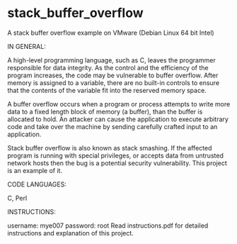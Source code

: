 # stack_buffer_overflow
A stack buffer overflow example on VMware (Debian Linux 64 bit Intel)


IN GENERAL:

A high-level programming language, such as C, leaves the programmer responsible for data integrity. As the control and the efficiency of the program increases, the code may be vulnerable to buffer overflow. After memory is assigned to a variable, there are no built-in controls to ensure that the contents of the variable fit into the reserved memory space. 

A buffer overflow occurs when a program or process attempts to write more data to a fixed length block of memory (a buffer), than the buffer is allocated to hold. An attacker can cause the application to execute arbitrary code and take over the machine by sending carefully crafted input to an application.

Stack buffer overflow is also known as stack smashing. If the affected program is running with special privileges, or accepts data from untrusted network hosts then the bug is a potential security vulnerability. This project is an example of it.


CODE LANGUAGES:

C, Perl


INSTRUCTIONS: 

username: mye007 
password: root
Read instructions.pdf for detailed instructions and explanation of this project.
